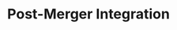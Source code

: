 ---
layout: sub-service
order: 2
title: "Post-Merger Integration"
parent: "Mergers and Acquisitions"
description: "SLKone's Post-Merger Integration services facilitate the seamless merging of organizations, ensuring that strategic objectives are met and synergies are realized efficiently."
intro: "[Introductory text from Siteplanning-SLKone.md aligned with Post-Merger Integration.]"
approach: "We manage the complexities of merging organizations by establishing Integration Management Offices (IMOs), aligning processes, and fostering cultural integration. Our hands-on approach ensures that all aspects of the merger are executed smoothly, minimizing disruption and maximizing value."
focus_areas:
  - title: "Integration Management Office (IMO) Setup"
    content: "Establish and lead an IMO to drive the integration process effectively."
  - title: "Operational Integration"
    content: "Ensure smooth integration of key operational areas, including supply chain, IT, and human resources."
  - title: "Financial Integration"
    content: "Harmonize financial systems, processes, and reporting to create a unified financial structure."
  - title: "Synergy Realization"
    content: "Track and drive the realization of identified synergies, ensuring that projected benefits are achieved."
  - title: "Business Process Reengineering"
    content: "Optimize and standardize business processes across the newly combined entity."
why_choose:
  - "Comprehensive Integration Support"
  - "Experienced Integration Professionals"
  - "Data-Driven Synergy Realization"
  - "Minimized Disruption and Enhanced Efficiency"
cta: "Contact us to discover how our Post-Merger Integration services can ensure a seamless merger and maximize the value of your acquisition."
icon: "fa-object-intersect"
---